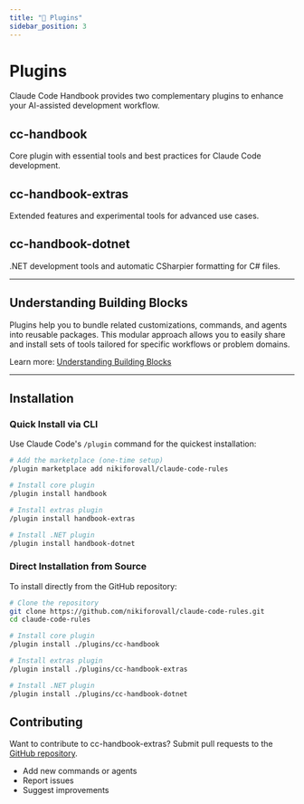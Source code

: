 ```yaml
---
title: "🔌 Plugins"
sidebar_position: 3
---
```


# Plugins

Claude Code Handbook provides two complementary plugins to enhance your AI-assisted development workflow.

## <span className="badge badge--primary">cc-handbook</span>

Core plugin with essential tools and best practices for Claude Code development.

## <span className="badge badge--secondary">cc-handbook-extras</span>

Extended features and experimental tools for advanced use cases.

## <span className="badge badge--success">cc-handbook-dotnet</span>

.NET development tools and automatic CSharpier formatting for C# files.

---

## Understanding Building Blocks

Plugins help you to bundle related customizations, commands, and agents into reusable packages. This modular approach allows you to easily share and install sets of tools tailored for specific workflows or problem domains.

Learn more: [Understanding Building Blocks](/tips-and-tricks/understanding-building-blocks)

---

## Installation

### Quick Install via CLI

Use Claude Code's `/plugin` command for the quickest installation:

```bash
# Add the marketplace (one-time setup)
/plugin marketplace add nikiforovall/claude-code-rules

# Install core plugin
/plugin install handbook

# Install extras plugin
/plugin install handbook-extras

# Install .NET plugin
/plugin install handbook-dotnet
```

### Direct Installation from Source

To install directly from the GitHub repository:

```bash
# Clone the repository
git clone https://github.com/nikiforovall/claude-code-rules.git
cd claude-code-rules

# Install core plugin
/plugin install ./plugins/cc-handbook

# Install extras plugin
/plugin install ./plugins/cc-handbook-extras

# Install .NET plugin
/plugin install ./plugins/cc-handbook-dotnet
```

## Contributing

Want to contribute to cc-handbook-extras? Submit pull requests to the [GitHub repository](https://github.com/nikiforovall/claude-code-rules).

- Add new commands or agents
- Report issues
- Suggest improvements
